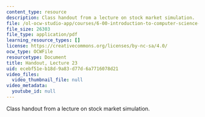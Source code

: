 ```yaml
---
content_type: resource
description: Class handout from a lecture on stock market simulation.
file: /ol-ocw-studio-app/courses/6-00-introduction-to-computer-science-and-programming-fall-2008/ecebf51eb18d9a83d77d6a7716078d21_lec23.pdf
file_size: 26303
file_type: application/pdf
learning_resource_types: []
license: https://creativecommons.org/licenses/by-nc-sa/4.0/
ocw_type: OCWFile
resourcetype: Document
title: Handout, Lecture 23
uid: ecebf51e-b18d-9a83-d77d-6a7716078d21
video_files:
  video_thumbnail_file: null
video_metadata:
  youtube_id: null
---
```

Class handout from a lecture on stock market simulation.